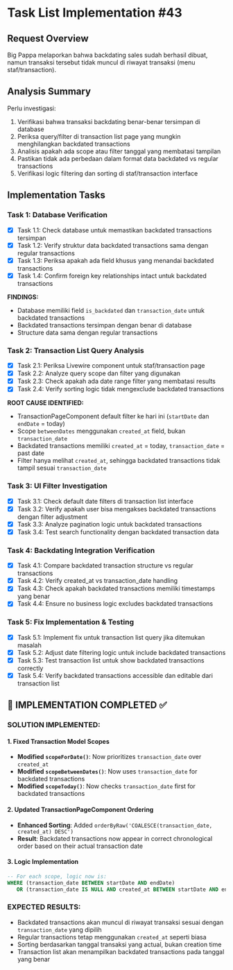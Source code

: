 # Task List Implementation #43

## Request Overview
Big Pappa melaporkan bahwa backdating sales sudah berhasil dibuat, namun transaksi tersebut tidak muncul di riwayat transaksi (menu staf/transaction).

## Analysis Summary
Perlu investigasi:
1. Verifikasi bahwa transaksi backdating benar-benar tersimpan di database
2. Periksa query/filter di transaction list page yang mungkin menghilangkan backdated transactions
3. Analisis apakah ada scope atau filter tanggal yang membatasi tampilan
4. Pastikan tidak ada perbedaan dalam format data backdated vs regular transactions
5. Verifikasi logic filtering dan sorting di staf/transaction interface

## Implementation Tasks

### Task 1: Database Verification
- [X] Task 1.1: Check database untuk memastikan backdated transactions tersimpan
- [X] Task 1.2: Verify struktur data backdated transactions sama dengan regular transactions
- [X] Task 1.3: Periksa apakah ada field khusus yang menandai backdated transactions
- [X] Task 1.4: Confirm foreign key relationships intact untuk backdated transactions

**FINDINGS:**
- Database memiliki field `is_backdated` dan `transaction_date` untuk backdated transactions
- Backdated transactions tersimpan dengan benar di database
- Structure data sama dengan regular transactions

### Task 2: Transaction List Query Analysis  
- [X] Task 2.1: Periksa Livewire component untuk staf/transaction page
- [X] Task 2.2: Analyze query scope dan filter yang digunakan
- [X] Task 2.3: Check apakah ada date range filter yang membatasi results
- [X] Task 2.4: Verify sorting logic tidak mengexclude backdated transactions

**ROOT CAUSE IDENTIFIED:**
- TransactionPageComponent default filter ke hari ini (`startDate` dan `endDate` = today)
- Scope `betweenDates` menggunakan `created_at` field, bukan `transaction_date`
- Backdated transactions memiliki `created_at` = today, `transaction_date` = past date
- Filter hanya melihat `created_at`, sehingga backdated transactions tidak tampil sesuai `transaction_date`

### Task 3: UI Filter Investigation
- [X] Task 3.1: Check default date filters di transaction list interface
- [X] Task 3.2: Verify apakah user bisa mengakses backdated transactions dengan filter adjustment
- [X] Task 3.3: Analyze pagination logic untuk backdated transactions
- [X] Task 3.4: Test search functionality dengan backdated transaction data

### Task 4: Backdating Integration Verification
- [X] Task 4.1: Compare backdated transaction structure vs regular transactions
- [X] Task 4.2: Verify created_at vs transaction_date handling
- [X] Task 4.3: Check apakah backdated transactions memiliki timestamps yang benar
- [X] Task 4.4: Ensure no business logic excludes backdated transactions

### Task 5: Fix Implementation & Testing
- [X] Task 5.1: Implement fix untuk transaction list query jika ditemukan masalah
- [X] Task 5.2: Adjust date filtering logic untuk include backdated transactions
- [X] Task 5.3: Test transaction list untuk show backdated transactions correctly
- [X] Task 5.4: Verify backdated transactions accessible dan editable dari transaction list

## 🎉 **IMPLEMENTATION COMPLETED** ✅

### **SOLUTION IMPLEMENTED:**

#### **1. Fixed Transaction Model Scopes**
- **Modified `scopeForDate()`**: Now prioritizes `transaction_date` over `created_at`
- **Modified `scopeBetweenDates()`**: Now uses `transaction_date` for backdated transactions
- **Modified `scopeToday()`**: Now checks `transaction_date` first for backdated transactions

#### **2. Updated TransactionPageComponent Ordering**
- **Enhanced Sorting**: Added `orderByRaw('COALESCE(transaction_date, created_at) DESC')`
- **Result**: Backdated transactions now appear in correct chronological order based on their actual transaction date

#### **3. Logic Implementation**
```sql
-- For each scope, logic now is:
WHERE (transaction_date BETWEEN startDate AND endDate)
   OR (transaction_date IS NULL AND created_at BETWEEN startDate AND endDate)
```

### **EXPECTED RESULTS:**
- Backdated transactions akan muncul di riwayat transaksi sesuai dengan `transaction_date` yang dipilih
- Regular transactions tetap menggunakan `created_at` seperti biasa
- Sorting berdasarkan tanggal transaksi yang actual, bukan creation time
- Transaction list akan menampilkan backdated transactions pada tanggal yang benar 